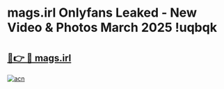 # mags.irl Onlyfans Leaked - New Video & Photos March 2025 !uqbqk

# <h2><a href="https://xse0sx.iuczelnia.edu.pl?title=mags.irl&ref=uqbqk">🔗👉 🔴 mags.irl</a></h2>

[![acn](https://github.com/user-attachments/assets/0f9c940e-d8b0-45ae-aac7-cd30a18b3e1c)](https://xse0sx.iuczelnia.edu.pl?title=mags.irl&ref=uqbqk)

